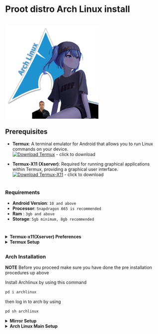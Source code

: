 # Proot distro Arch Linux install
<br><img width="300-" align="center" src="https://github.com/Welpyes/dotfiles-windows/blob/18d130b89831024092f5a6c05cc556dd70efd60f/wallpapers/20241018_195232.png">

## Prerequisites

- **Termux**: A terminal emulator for Android that allows you to run Linux commands on your device.  
  [![Download Termux](https://img.shields.io/badge/Download-Termux-brightgreen?style=for-the-badge&logo=android)](https://f-droid.org/repo/com.termux_118.apk) - click to download

- **Termux-X11 (Xserver)**: Required for running graphical applications within Termux, providing a graphical user interface.  
  [![Download Termux-X11](https://img.shields.io/badge/Download-Termux--X11-blue?style=for-the-badge&logo=linux)](https://github.com/ahmad1abbadi/extra/releases/download/apps/termux-x11.apk) - click to download 
# 

### Requirements
* **Android Version**: `10 and above`
* **Processor**: `Snapdragon 665 is recommended`
* **Ram** : `3gb and above`
* **Storage**: `5gb minimum, 8gb recommended`
# 
<details>
<summary><b>Termux-x11(Xserver) Preferences</b></summary>

#### Output  
- Display resolution mode  - Exact 
- Display resolution  - 1920x1080(minimum is 1280x720)
- Stretch to fit display  - Off
- Reseed screen while soft keyboard is open  - Off
- PIP mode  - Off
- Fullscreen on device display  - On
- Force landscape orientation  - On
- Hide display cutout (if any)  - Optional
- Keep Screen On - On

### Pointer
- Touchscreen input mode  - Trackpad  
- Show stylus click options  - Off
- Show mouse click helper overlay  - On
- Capture external mouse when possible  - On
- Transform captured pointer movements  - On  
- Enable tap-to-move for touchpads - Off

### Keyboard
Toggle Keyboard using back key - On
**Everything else is optional**

</details>

<details>
<summary><b>Termux Setup</b></summary>
<br> 
First off all use this to update repos and check for bad ones

```sh
termux-change-repo && pkg upgrade -y
```
![termux-change-repo1](https://github.com/Welpyes/Proot-distro-Arch-Linux/blob/a329f2be169ed71e6e812f926df9d911310c5c81/.Readme-Resources/termux-repos1.jpg)
![termux-change-repo2](https://github.com/Welpyes/Proot-distro-Arch-Linux/blob/a329f2be169ed71e6e812f926df9d911310c5c81/.Readme-Resources/termux-repos2.jpg)


<br> 
Installing additional repos

```sh
pkg install root-repo x11-repo tur-repo -y
```
<br>
Install proot-distro and necessary packages

```sh
pkg install termux-x11-nightly pulseaudio proot-distro wget -y
```
now thats finished lets move on to **Arch Setup**

</details>

## 

### Arch Installation 

**NOTE** Before you proceed make sure you have done the pre installation procedures up above

Install Archlinux by using this command
```bash
pd i archlinux
```
then log in to arch by using
```bash
pd sh archlinux
```

<details>
<summary><b>Mirror Setup</b></summary>

First of all we have to enable mirrors based on your region to achieve fast download speeds
```bash
nano /etc/pacman.d/mirrorlist
```
After executing that command, disable the Geo-ip server by adding a comment (#) in front of `server` entry <br>
example: **DONT COPY THIS**
```bash
## Geo-IP based mirror selection and load balancing
   Server = http://mirror.archlinuxarm.org/$arch/$repo`
/\
 L add # Here
```
after that just remove the comment on the servers you want based on your region
```bash
### Japan
## Tokyo
 # Server = http://jp.mirror.archlinuxarm.org/$arch/$repo
 /\
  L remove the # here
 ```
 then save the file by clicking `ctrl` then O<br>
 and closing nano by `ctrl` then X
 
</details>


<details>
<summary><b>Arch Linux Main Setup</b></summary>

Do a full system upgrade
```bash
pacman -Syyyyyyyyyyu
```
install sudo and xfce4 
```bash
pacman -S sudo xfce4 --noconfirm
```
add user (add your username)
```bash
useradd -m -G wheel Welpyes
```
Add a password to your user
```bash
passwd Welpyes
```
open the sudoers file using this command 
```bash
nano /etc/sudoers
```
now scroll down and find `User Privilege Specification` one line under `root` add:
```bash
Welpyes ALL=(ALL) ALL
```
then save the file<br>
<br>
now we're gonna select your timezone using
```bash
tzselect
```
Choose your region and country and copy the `export` command it outputs<br>
eg. `export tz={timezone}` then execute it to save

exit archlinux by typing `exit` to return to termux

### Launching Archlinux
inside termux 
import the script using 
```bash
wget https://raw.githubusercontent.com/Welpyes/dotfiles-resource/refs/heads/main/startxfce4_arch.sh
```
Now if you changed the username open the script by using nano
```bash
nano startxfce4_arch.sh
```
and in line 25 change `Welpyes` to your username of choice<br>

now to launch arch linux just use this command
```bash
bash startxfce4_arch.sh
```


</details>
